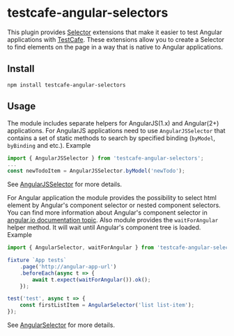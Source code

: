 # testcafe-angular-selectors

This plugin provides [Selector](https://devexpress.github.io/testcafe/documentation/test-api/selecting-page-elements/selectors.html) extensions that make it easier to test Angular applications with [TestCafe](https://github.com/DevExpress/testcafe/). 
These extensions allow you to create a Selector to find elements on the page in a way that is native to Angular applications.

## Install

```
npm install testcafe-angular-selectors
```

## Usage

The module includes separate helpers for AngularJS(1.x) and Angular(2+) applications.
For AngularJS applications need to use `AngularJSSelector` that contains a set of static methods to search by specified binding (`byModel`, `byBinding` and etc.).
Example
```js
import { AngularJSSelector } from 'testcafe-angular-selectors';
...
const newTodoItem = AngularJSSelector.byModel('newTodo');
```
See [AngularJSSelector](./angularJS-selector.md) for more details.

For Angular application the module provides the possibility to select html element by Angular's component selector or nested component selectors.
You can find more information about Angular's component selector in [angular.io documentation topic](https://angular.io/api/core/Component).
Also module provides the `waitForAngular` helper method. It will wait until Angular's component tree is loaded. 
Example
```js
import { AngularSelector, waitForAngular } from 'testcafe-angular-selectors';

fixture `App tests`
    .page('http://angular-app-url')
    .beforeEach(async t => {
        await t.expect(waitForAngular()).ok();
    });

test('test', async t => {
    const firstListItem = AngularSelector('list list-item');
});
``` 
See [AngularSelector](./angular-selector.md) for more details.
